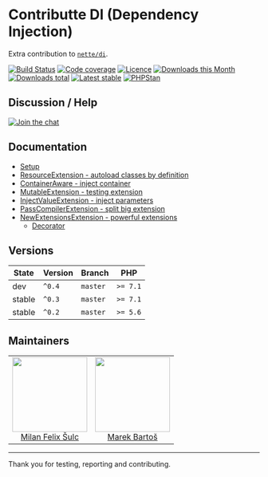 # Contributte DI (Dependency Injection)

Extra contribution to [`nette/di`](https://github.com/nette/di).

[![Build Status](https://img.shields.io/travis/contributte/di.svg?style=flat-square)](https://travis-ci.org/contributte/di)
[![Code coverage](https://img.shields.io/coveralls/contributte/di.svg?style=flat-square)](https://coveralls.io/r/contributte/di)
[![Licence](https://img.shields.io/packagist/l/contributte/di.svg?style=flat-square)](https://packagist.org/packages/contributte/di)
[![Downloads this Month](https://img.shields.io/packagist/dm/contributte/di.svg?style=flat-square)](https://packagist.org/packages/contributte/di)
[![Downloads total](https://img.shields.io/packagist/dt/contributte/di.svg?style=flat-square)](https://packagist.org/packages/contributte/di)
[![Latest stable](https://img.shields.io/packagist/v/contributte/di.svg?style=flat-square)](https://packagist.org/packages/contributte/di)
[![PHPStan](https://img.shields.io/badge/PHPStan-enabled-brightgreen.svg?style=flat-square)](https://github.com/phpstan/phpstan)

## Discussion / Help

[![Join the chat](https://img.shields.io/gitter/room/contributte/contributte.svg?style=flat-square)](http://bit.ly/ctteg)

## Documentation

- [Setup](.docs/README.md#setup)
- [ResourceExtension - autoload classes by definition](.docs/README.md#resourceextension)
- [ContainerAware - inject container](.docs/README.md#containeraware)
- [MutableExtension - testing extension](.docs/README.md#mutableetension)
- [InjectValueExtension - inject parameters](.docs/README.md#injectvalueextension)
- [PassCompilerExtension - split big extension](.docs/README.md#passcompilerextension)
- [NewExtensionsExtension - powerful extensions](.docs/README.md#newextensionsextension)
  - [Decorator](#decorator)

## Versions

| State       | Version | Branch   | PHP      |
|-------------|---------|----------|----------|
| dev         | `^0.4`  | `master` | `>= 7.1` |
| stable      | `^0.3`  | `master` | `>= 7.1` |
| stable      | `^0.2`  | `master` | `>= 5.6` |

## Maintainers

<table>
  <tbody>
    <tr>
      <td align="center">
        <a href="https://github.com/f3l1x">
            <img width="150" height="150" src="https://avatars2.githubusercontent.com/u/538058?v=3&s=150">
        </a>
        </br>
        <a href="https://github.com/f3l1x">Milan Felix Šulc</a>
      </td>
      <td align="center">
        <a href="https://github.com/mabar">
            <img width="150" height="150" src="https://avatars0.githubusercontent.com/u/20974277?s=150&v=4">
        </a>
        </br>
        <a href="https://github.com/mabar">Marek Bartoš</a>
      </td>
    </tr>
  </tbody>
</table>

---

Thank you for testing, reporting and contributing.

